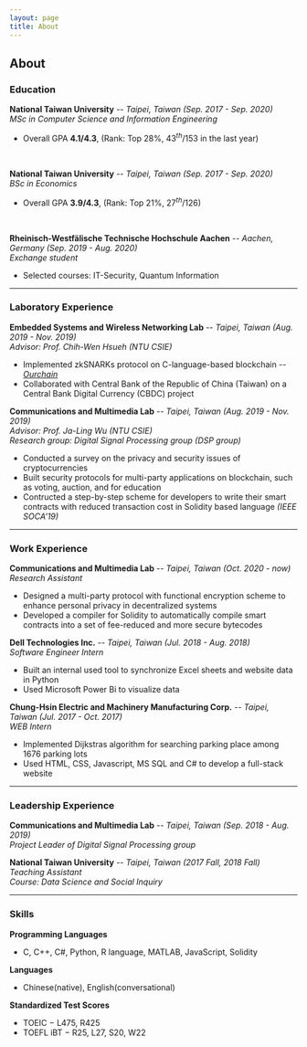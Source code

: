 ```yaml
---
layout: page
title: About
---
```


## About

### Education
**National Taiwan University** -- *Taipei, Taiwan (Sep. 2017 - Sep. 2020)*<br />
    *MSc in Computer Science and Information Engineering*
- Overall GPA **4.1/4.3**, (Rank: Top 28%, 43$^{th}$/153 in the last year)
<br />

**National Taiwan University** -- *Taipei, Taiwan (Sep. 2017 - Sep. 2020)*<br />
    *BSc in Economics*
- Overall GPA **3.9/4.3**, (Rank: Top 21%, 27$^{th}$/126)
<br />

**Rheinisch-Westfälische Technische Hochschule Aachen** -- *Aachen, Germany (Sep. 2019 - Aug. 2020)*<br />
    *Exchange student*
- Selected courses: IT-Security, Quantum Information

---

### Laboratory Experience
**Embedded Systems and Wireless Networking Lab** -- *Taipei, Taiwan (Aug. 2019 - Nov. 2019)*<br />
    *Advisor: Prof. Chih-Wen Hsueh (NTU CSIE)*
- Implemented zkSNARKs protocol on C-language-based blockchain -- [*Ourchain*](https://ieeexplore.ieee.org/document/8397612)
- Collaborated with Central Bank of the Republic of China (Taiwan) on a Central Bank Digital Currency (CBDC) project

**Communications and Multimedia Lab** -- *Taipei, Taiwan (Aug. 2019 - Nov. 2019)*<br />
    *Advisor: Prof. Ja-Ling Wu (NTU CSIE)*<br/>
    *Research group: Digital Signal Processing group (DSP group)*
- Conducted a survey on the privacy and security issues of cryptocurrencies
- Built security protocols for multi-party applications on blockchain, such as voting, auction, and for education
- Contructed a step-by-step scheme for developers to write their smart contracts with reduced transaction cost in Solidity based language *(IEEE SOCA'19)*

---

### Work Experience
**Communications and Multimedia Lab** -- *Taipei, Taiwan (Oct. 2020 - now)*<br />
    *Research Assistant*
- Designed a multi-party protocol with functional encryption scheme to enhance personal privacy in decentralized systems
- Developed a compiler for Solidity to automatically compile smart contracts into a set of fee-reduced and more secure bytecodes

**Dell Technologies Inc.** -- *Taipei, Taiwan (Jul. 2018 - Aug. 2018)*<br />
    *Software Engineer Intern*
- Built an internal used tool to synchronize Excel sheets and website data in Python
- Used Microsoft Power Bi to visualize data

**Chung-Hsin Electric and Machinery Manufacturing Corp.** -- *Taipei, Taiwan (Jul. 2017 - Oct. 2017)*<br />
    *WEB Intern*
- Implemented Dijkstras algorithm for searching parking place among 1676 parking lots
- Used HTML, CSS, Javascript, MS SQL and C# to develop a full-stack website

--- 

### Leadership Experience
**Communications and Multimedia Lab** -- *Taipei, Taiwan (Sep. 2018 - Aug. 2019)*<br />
    *Project Leader of Digital Signal Processing group*

**National Taiwan University** -- *Taipei, Taiwan (2017 Fall, 2018 Fall)*<br />
    *Teaching Assistant*<br />
    *Course: Data Science and Social Inquiry*

---

### Skills
**Programming Languages**
- C, C++, C#, Python, R language, MATLAB, JavaScript, Solidity 

**Languages**
- Chinese(native), English(conversational)

**Standardized Test Scores**
- TOEIC − L475, R425
- TOEFL iBT − R25, L27, S20, W22